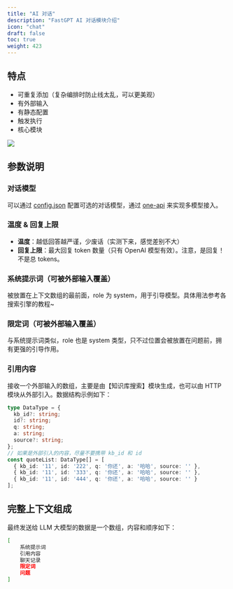 ```yaml
---
title: "AI 对话"
description: "FastGPT AI 对话模块介绍"
icon: "chat"
draft: false
toc: true
weight: 423
---
```


## 特点

- 可重复添加（复杂编排时防止线太乱，可以更美观）
- 有外部输入
- 有静态配置
- 触发执行
- 核心模块

![](https://cdn.jsdelivr.us/gh/yangchuansheng/fastgpt-docs@main/assets/imgs/aichat.png)

## 参数说明

### 对话模型

可以通过 [config.json](/docs/installation/reference/models/) 配置可选的对话模型，通过 [one-api](/docs/installation/one-api/) 来实现多模型接入。

### 温度 & 回复上限

+ **温度**：越低回答越严谨，少废话（实测下来，感觉差别不大）
+ **回复上限**：最大回复 token 数量（只有 OpenAI 模型有效）。注意，是回复！不是总 tokens。

### 系统提示词（可被外部输入覆盖）

被放置在上下文数组的最前面，role 为 system，用于引导模型。具体用法参考各搜索引擎的教程~

### 限定词（可被外部输入覆盖）

与系统提示词类似，role 也是 system 类型，只不过位置会被放置在问题前，拥有更强的引导作用。

### 引用内容

接收一个外部输入的数组，主要是由【知识库搜索】模块生成，也可以由 HTTP 模块从外部引入。数据结构示例如下：

```ts
type DataType = {
  kb_id?: string;
  id?: string;
  q: string;
  a: string;
  source?: string;
};
// 如果是外部引入的内容，尽量不要携带 kb_id 和 id
const quoteList: DataType[] = [
  { kb_id: '11', id: '222', q: '你还', a: '哈哈', source: '' },
  { kb_id: '11', id: '333', q: '你还', a: '哈哈', source: '' },
  { kb_id: '11', id: '444', q: '你还', a: '哈哈', source: '' }
];
```

## 完整上下文组成

最终发送给 LLM 大模型的数据是一个数组，内容和顺序如下：

```bash
[
    系统提示词
    引用内容
    聊天记录
    限定词
    问题
]
```